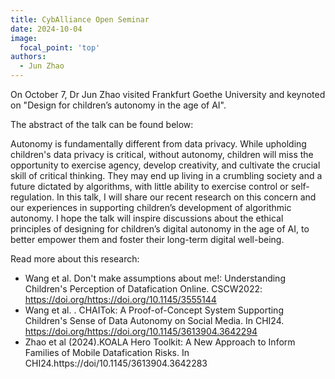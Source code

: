 ```yaml
---
title: CybAlliance Open Seminar
date: 2024-10-04
image:
  focal_point: 'top'
authors:
  - Jun Zhao
---
```



On October 7, Dr Jun Zhao visited Frankfurt Goethe University and keynoted on "Design for children’s autonomy in the age of AI".


The abstract of the talk can be found below: 

Autonomy is fundamentally different from data privacy. While upholding children's data privacy is critical, without autonomy, children will miss the opportunity to exercise agency, develop creativity, and cultivate the crucial skill of critical thinking. They may end up living in a crumbling society and a future dictated by algorithms, with little ability to exercise control or self-regulation. In this talk, I will share our recent research on this concern and our experiences in supporting children’s development of algorithmic autonomy. I hope the talk will inspire discussions about the ethical principles of designing for children’s digital autonomy in the age of AI, to better empower them and foster their long-term digital well-being.


Read more about this research:

- Wang et al. Don't make assumptions about me!: Understanding Children's Perception of Datafication Online. CSCW2022: https://doi.org/https://doi.org/10.1145/3555144
- Wang et al. . CHAITok: A Proof-of-Concept System Supporting Children's Sense of Data Autonomy on Social Media. In CHI24. https://doi.org/https://doi.org/10.1145/3613904.3642294
- Zhao et al (2024).KOALA Hero Toolkit: A New Approach to Inform Families of Mobile Datafication Risks. In CHI24.https://doi/10.1145/3613904.3642283


